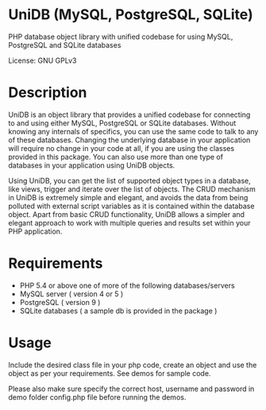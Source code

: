 UniDB (MySQL, PostgreSQL, SQLite)
=======================================
PHP database object library with unified codebase for using MySQL, PostgreSQL and SQLite databases

License:  GNU GPLv3


Description
===========
UniDB is an object library that provides a unified codebase for connecting to and using either MySQL, PostgreSQL
or SQLite databases. Without knowing any internals of specifics, you can use the same code to talk to any of these databases.
Changing the underlying database in your application will require no change in your code at all, if you are using the classes provided
in this package. You can also use more than one type of databases in your application using UniDB objects.

Using UniDB, you can get the list of supported object types in a database, like views, trigger and iterate over the list of objects.
The CRUD mechanism in UniDB is extremely simple and elegant, and avoids the data from being polluted with external
script variables as it is contained within the database object. Apart from basic CRUD functionality, UniDB allows a simpler and elegant approach
to work with multiple queries and results set within your PHP application.


Requirements
============
- PHP 5.4 or above
one of more of the following databases/servers
- MySQL server ( version 4 or 5 )
- PostgreSQL ( version 9 )
- SQLite databases ( a sample db is provided in the package )


Usage
===========
Include the desired class file in your php code, create an object and use the object as per your requirements.
See demos for sample code.

Please also make sure specify the correct host, username and password in demo folder config.php file before running the demos.